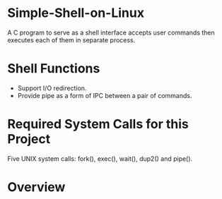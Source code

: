 # Simple-Shell-on-Linux
A C program to serve as a shell interface accepts user commands then executes each of them in separate process.

# Shell Functions
- Support I/O redirection.
- Provide pipe as a form of IPC between a pair of commands.

# Required System Calls for this Project
Five UNIX system calls: fork(), exec(), wait(), dup2() and pipe().

# Overview

